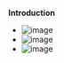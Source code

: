 **Introduction**
- ![image](https://github.com/user-attachments/assets/7ab164e8-9b59-47b8-986a-4d9876655064)
- ![image](https://github.com/user-attachments/assets/06e0c633-078a-466d-8bd7-8bd8ccbd2068)
- ![image](https://github.com/user-attachments/assets/082f2ac1-0c34-47e9-9294-df243e49ea98)

